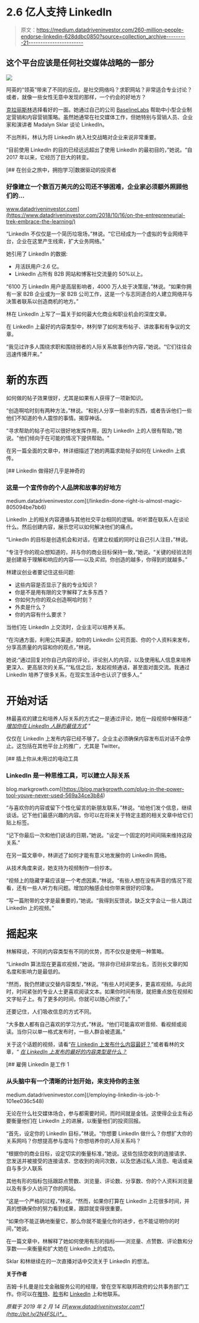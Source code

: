 # 2.6 亿人支持 LinkedIn

> 原文：<https://medium.datadriveninvestor.com/260-million-people-endorse-linkedin-628ddbc0850?source=collection_archive---------21----------------------->

## 这个平台应该是任何社交媒体战略的一部分

![](img/7362414388c4c4b8333afcdf1ffa2d2e.png)

阿英的“领英”带来了不同的反应。是社交网络吗？求职网站？非常适合专业讨论？或者，就像一些女性无意中发现的那样，一个约会的好地方？

[克拉丽斯林](https://twitter.com/iamclaricelin)选择看好的一面。她通过自己的公司 [BaselineLabs](https://baselinelabs.com/) 帮助中小型企业制定营销和内容营销策略。虽然她通常在社交媒体工作，但她特别与营销人员、企业家和演讲者 Madalyn Sklar 谈论 LinkedIn。

不出所料，林认为将 LinkedIn 纳入社交战略对企业来说非常重要。

“目前使用 LinkedIn 的目的已经远远超出了使用 LinkedIn 的最初目的，”她说。“自 2017 年以来，它经历了巨大的转变。

[](https://www.datadriveninvestor.com/2018/10/16/on-the-entrepreneurial-trek-embrace-the-learning/) [## 在创业之旅中，拥抱学习|数据驱动的投资者

### 好像建立一个数百万美元的公司还不够困难，企业家必须额外照顾他们的…

www.datadriveninvestor.com](https://www.datadriveninvestor.com/2018/10/16/on-the-entrepreneurial-trek-embrace-the-learning/) 

“LinkedIn 不仅仅是一个简历垃圾场，”林说。“它已经成为一个虚拟的专业网络平台，企业在这里产生线索，扩大业务网络。”

她引用了 LinkedIn 的数据:

*   月活跃用户:2.6 亿。
*   LinkedIn 占所有 B2B 网站和博客社交流量的 50%以上。

“6100 万 LinkedIn 用户是高层影响者，4000 万人处于决策层，”林说。“如果你拥有一家 B2B 企业或为一家 B2B 公司工作，这是一个与志同道合的人建立网络并与决策者联系以创造商机的地方。”

林在 LinkedIn 上写了一篇关于如何最大化商业和职业机会的深度文章。

在 LinkedIn 上最好的内容类型中，林列举了如何发布帖子、讲故事和有争议的文章。

“我见过许多人围绕求职和围绕弱者的人际关系故事创作内容，”她说。“它们往往会迅速传播开来。”

# 新的东西

如何做的帖子效果很好，尤其是如果有人获得了一项新知识。

“创造啊哈时刻有两种方法，”林说。“和别人分享一些新的东西，或者告诉他们一些他们不知道的令人震惊的事情。揭穿神话。

“寻求帮助的帖子也可以很好地发挥作用，因为 LinkedIn 上的人很有帮助，”她说。"他们倾向于在可能的情况下提供帮助。"

在另一篇全面的文章中，林详细描述了她的两篇求助帖子如何在 LinkedIn 上疯传。

[](/linkedin-done-right-is-almost-magic-805094be7bb6) [## LinkedIn 做得好几乎是神奇的

### 这是一个宣传你的个人品牌和故事的好地方

medium.datadriveninvestor.com](/linkedin-done-right-is-almost-magic-805094be7bb6) 

LinkedIn 上的相关内容遵循与其他社交平台相同的逻辑。听听潜在联系人在谈论什么。然后创建内容，展示您可以如何解决他们的痛点。

“LinkedIn 的目标是创造机会和对话，在建立权威的同时让自己引人注目，”林说。

“专注于你的观众想知道的，并与你的商业目标保持一致，”她说。“关键的经验法则是创建易于理解和响应的内容——以及*实验*。你创造的越多，你得到的就越多。”

林建议创业者要记住这些问题:

*   这些内容是否显示了我的专业知识？
*   你是不是用有限的文字解释了太多东西？
*   你如何为你的观众创造啊哈时刻？
*   外卖是什么？
*   你的内容有什么要求？

当他们在 LinkedIn 上交流时，企业主可以培养关系。

“在沟通方面，利用公共渠道，如你的 LinkedIn 公司页面、你的个人资料来发布，分享高质量的内容和你的观点，”林说。

她说:“通过回复对你自己内容的评论，评论别人的内容，以及使用私人信息来培养更深入、更高层次的关系。”“私信之后，发起视频通话，甚至面对面交流。我通过 LinkedIn 培养了很多关系，在现实生活中也认识了很多人。”

# 开始对话

林最喜欢的建立和培养人际关系的方式之一是通过评论，她在一段视频中解释道:“ [*增加你在 LinkedIn 人脉的最佳方式*](https://www.youtube.com/watch?v=CkW-zHHkl3o) ”

仅仅在 LinkedIn 上发布内容已经不够了。企业主必须确保内容发布后对话不会停止。这包括在其他平台上的推广，尤其是 Twitter。

[](https://blog.markgrowth.com/plug-in-the-power-tool-youve-never-used-569a34ce3b84) [## 插上你从未用过的电动工具

### LinkedIn 是一种思维工具，可以建立人际关系

blog.markgrowth.com](https://blog.markgrowth.com/plug-in-the-power-tool-youve-never-used-569a34ce3b84) 

“与喜欢你的内容或留下个性化留言的新朋友联系，”林说。“给他们发个信息，继续谈话。记下他们最感兴趣的内容。你可以在将来关于特定主题的相关文章中给它们贴上标签。

“记下你最后一次和他们说话的日期，”她说。"设定一个固定的时间间隔来维持这段关系."

在另一篇文章中，林讲述了如何才能有意义地发展你的 LinkedIn 网络。

从技术角度来说，她支持为视频制作一份抄本。

“视频上的隐藏字幕应该是一个考虑因素，”林说。“有些人想在没有声音的情况下观看，还有一些人听力有问题。增加的触感会给你带来很好的印象。

“写一篇附带的文字是最重要的，”她说。“我得到反馈说，缺乏文字会让一些人跳过 LinkedIn 上的视频。”

# 摇起来

林解释说，不同的内容类型有不同的优势，而不仅仅是使用一种策略。

“LinkedIn 算法现在更喜欢视频，”她说。“除非你已经非常出名，否则长文章的知名度和影响力是最低的。

“然而，我仍然建议交替内容类型，”林说。“有些人时间更多，更喜欢视频。与此同时，时间紧张的专业人士更喜欢阅读文本。如果你时间有限，就把重点放在视频和文字帖子上。有了更多的时间，你就可以随心所欲了。”

还要记住，人们吸收信息的方式不同。

“大多数人都有自己喜欢的学习方式，”林说。“他们可能喜欢听音频、看视频或阅读。当你只以单一格式发布时，一些人群会被遗漏。”

关于这个话题的视频，请看“[在 Linkedin 上发布什么内容最好？](https://www.youtube.com/watch?v=dUe6ok91aF0&t=2s)”或者看林的文章，“ [*在 LinkedIn 上发布的最好的内容类型是什么？*](https://claricelin.com/best-linkedin-content-type/)

[](/employing-linkedin-is-job-1-101ee036c548) [## 雇佣 LinkedIn 是工作 1

### 从头脑中有一个清晰的计划开始，来支持你的主张

medium.datadriveninvestor.com](/employing-linkedin-is-job-1-101ee036c548) 

无论在什么社交媒体场合，参与都需要时间，而时间就是金钱。这使得企业主有必要衡量他们在 LinkedIn 上的进展，以衡量他们的投资回报。

“首先，设定你的 LinkedIn 目标，”林说。“你想要 LinkedIn 做什么？你想扩大你的关系网吗？你想提高参与度吗？你想培养你的人际关系吗？

“根据你的商业目标，设定切实的衡量标准，”她说。这些包括您收到的连接请求、您发送并被接受的连接请求、您收到的询问次数，以及您通过私人消息、电话或亲自与多少人联系

其他有形的指标包括跟踪点赞数、浏览量、评论数、分享数、你的个人资料浏览量以及有多少人访问了你的网站。

“这是一个严格的过程，”林说。“然而，如果你打算在 LinkedIn 上花很多时间，并真的想确保你的努力看到成果，跟踪就变得很重要。

“如果你不能正确地衡量它，那么你就不能量化你的进步，也不能证明你的时间，”她说。

在一篇文章中，林解释了她如何使用有形的指标——浏览量、点赞数、评论数和分享数——来衡量和扩大她在 LinkedIn 上的成功。

Sklar 和林继续在的一次直播对话中交流关于 LinkedIn 的想法。

**关于作者**

吉姆·卡扎曼是拉戈金融服务公司的经理，曾在空军和联邦政府的公共事务部门工作。你可以在[推特](https://twitter.com/JKatzaman)、[脸书](https://www.facebook.com/jim.katzaman)和 [LinkedIn](https://www.linkedin.com/in/jim-katzaman-33641b21/) 上和他联系。

*原载于 2019 年 2 月 14 日*[*www.datadriveninvestor.com*](http://bit.ly/2N4FSLi)*。*
